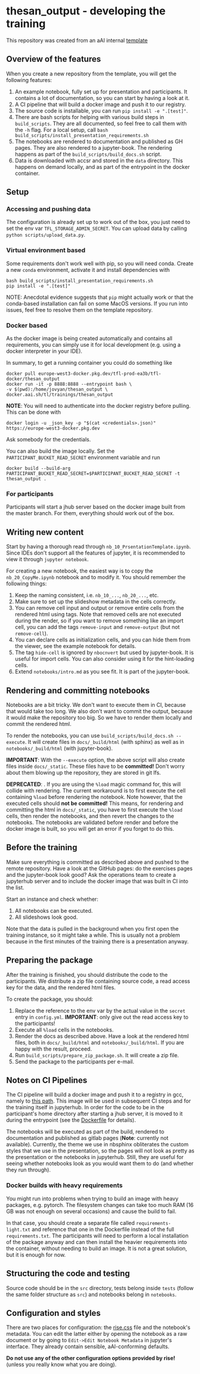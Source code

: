 # thesan_output - developing the training

This repository was created from an aAI internal
[template](https://github.com/appliedAI-Initiative/thesan)


## Overview of the features

When you create a new repository from the template, you will get the following
features:

1. An example notebook, fully set up for presentation and participants.
It contains a lot of documentation, so you can start by having a look at it.
2. A CI pipeline that will build a docker image and push it to our registry.
3. The source code is installable, you can run `pip install -e ".[test]"`.
4. There are bash scripts for helping with various build steps in 
`build_scripts`. They are all documented, so feel free to call
them with the `-h` flag. For a local setup, call 
`bash build_scripts/install_presentation_requirements.sh`
5. The notebooks are rendered to documentation and published as GH pages.
They are also rendered to a jupyter-book. The rendering happens as part of the
`build_scripts/build_docs.sh` script.
6. Data is downloaded with accsr and stored in the `data` directory. This
happens on demand locally, and as part of the entrypoint in the docker container.

## Setup

### Accessing and pushing data

The configuration is already set up to work out of the box, you
just need to set the env var `TFL_STORAGE_ADMIN_SECRET`. You can upload
data by calling `python scripts/upload_data.py`.

### Virtual environment based

Some requirements don't work well with pip, so you will need conda.
Create a new `conda` environment, activate it and install dependencies with

```shell 
bash build_scripts/install_presentation_requirements.sh 
pip install -e ".[test]"  
```

NOTE: Anecdotal evidence suggests that `pip` might actually work
or that the conda-based installation can fail on some MacOS versions.
If you run into issues, feel free to resolve them on the template repository.

### Docker based

As the docker image is being created automatically and contains all
requirements, you can simply use it for local development (e.g. using a docker
interpreter in your IDE).

In summary, to get a running container you could do something like 
```shell
docker pull europe-west3-docker.pkg.dev/tfl-prod-ea3b/tfl-docker/thesan_output
docker run -it -p 8888:8888 --entrypoint bash \ 
-v $(pwd):/home/jovyan/thesan_output \
docker.aai.sh/tl/trainings/thesan_output  
``` 

**NOTE**: You will need to authenticate into the docker registry before pulling.
This can be done with
```shell 
docker login -u _json_key -p "$(cat <credentials>.json)" https://europe-west3-docker.pkg.dev 
``` 
Ask somebody for the credentials.

You can also build the image locally. Set the `PARTICIPANT_BUCKET_READ_SECRET`
environment variable and run

```shell
docker build --build-arg PARTICIPANT_BUCKET_READ_SECRET=$PARTICIPANT_BUCKET_READ_SECRET -t thesan_output .
```

### For participants

Participants will start a jhub server based on the docker image built from the
master branch. For them, everything should work out of the box.


## Writing new content

Start by having a thorough read through `nb_10_PrsentationTemplate.ipynb`.
Since IDEs don't support all the features of jupyter, it is
recommended to view it through `jupyter notebook`.

For creating a new notebook, the easiest way is to copy the `nb_20_CopyMe.ipynb` notebook
and to modify it. You should remember the following things:

1. Keep the naming consistent, i.e. `nb_10_...`, `nb_20_...`, etc.
2. Make sure to set up the slideshow metadata in the cells correctly.
3. You can remove cell input and output or remove entire cells from the 
rendered html using tags.
Note that removed cells are not executed during the render, so if you want
to remove something like an import cell, you can add the tags
`remove-input` and `remove-output` (but not `remove-cell`).
4. You can declare cells as initialization cells, and you can hide them
from the viewer, see the example notebook for details.
5. The tag `hide-cell` is ignored by `nbocnvert` but used by jupyter-book.
It is useful for import cells. You can also consider using it for the
hint-loading cells.
6. Extend `notebooks/intro.md` as you see fit. It is part of the jupyter-book.

## Rendering and committing notebooks

Notebooks are a bit tricky. We don't want to execute them in CI, because that
would take too long. We also don't want to commit the output, because it would
make the repository too big. So we have to render them locally and commit the
rendered html.

To render the notebooks, you can use 
`build_scripts/build_docs.sh --execute`.
It will create files in `docs/_build/html` (with sphinx)
as well as in `notebooks/_build/html` (with jupyter-book).

**IMPORTANT**: With the `--execute` option, the above script will also create 
files inside `docs/_static`. These files have to be **committed!** Don't worry
about them blowing up the repository, they are stored in git lfs.

**DEPRECATED**: . If you are using the `%load` magic command for, 
this will collide with rendering.
The current workaround is to first execute the cell containing `%load`
before rendering the notebook. Note however, that the 
executed cells should **not be committed!** This means, for rendering
and committing the html in `docs/_static`, you have to first execute
the `%load` cells, then render the notebooks, and then revert the
changes to the notebooks. The notebooks are validated before render and before
the docker image is built, so you will get an error if you forget to do this.

## Before the training

Make sure everything is committed as described above
and pushed to the remote repository. Have a look at the GitHub pages:
do the exercises pages and the jupyter-book look good?
Ask the operations team to create a jupyterhub server and to include 
the docker image that was built in CI into the list.

Start an instance and check whether:

1. All notebooks can be executed.
2. All slideshows look good.

Note that the data is pulled in the background when you first open
the training instance, so it might take a while. This is usually not a
problem because in the first minutes of the training there is a presentation
anyway.

## Preparing the package

After the training is finished, you should distribute the code to the
participants.
We distribute a zip file containing source code, 
a read access key for the data, and the rendered html files.

To create the package, you should:

1. Replace the reference to the env var by the actual value in the `secret`
entry in `config.yml`. **IMPORTANT**: only give out the read access key to the
participants!
2. Execute all `%load` cells in the notebooks.
3. Render the docs as described above. Have a look at the rendered html files,
both in `docs/_build/html` and `notebooks/_build/html`. If you are happy with
the result, proceed.
4. Run `build_scripts/prepare_zip_package.sh`. It will create a zip file.
5. Send the package to the participants per e-mail.

## Notes on CI Pipelines

The CI pipeline will build a docker image and push it to a registry in gcc,
namely to [this
path](https://console.cloud.google.com/artifacts/docker/tfl-prod-ea3b/europe-west3/tfl-docker/thesan_output?project=tfl-prod-ea3b).
This image will be used in subsequent CI steps and for the training itself in
jupyterhub. In order for the code to be in the participant's home directory
after starting a jhub server, it is moved to it during the entrypoint (see the
[Dockerfile](Dockerfile) for details).

The notebooks will be executed as part of the build, rendered to documentation
and published as gitlab pages (**Note**: currently not available). Currently,
the theme we use in nbsphinx obliterates the custom styles that we use in the
presentation, so the pages will not look as pretty as the presentation or the
notebooks in jupyterhub. Still, they are useful for seeing whether notebooks
look as you would want them to do (and whether they run through).

### Docker builds with heavy requirements

You might run into problems when trying to build an image with heavy packages,
e.g. pytorch. The filesystem changes can take too much RAM (16 GB was not enough
on several occasions) and cause the build to fail.

In that case, you should create a separate file called `requirements-light.txt`
and reference that one in the Dockerfile instead of the full `requirements.txt`.
The participants will need to perform a local installation of the package anyway
and can then install the heavier requirements into the container, without
needing to build an image. It is not a great solution, but it is enough for now.

## Structuring the code and testing

Source code should be in the `src` directory, tests belong inside `tests`
(follow the same folder structure as `src`) and notebooks belong in `notebooks`.


## Configuration and styles

There are two places for configuration: the [rise.css](rise.css) file and the
notebook's metadata. You can edit the latter either by opening the notebook as a
raw document or by going to `Edit->Edit Notebook Metadata` in jupyter's
interface. They already contain sensible, aAI-conforming defaults.

**Do not use any of the other configuration options provided by rise!** (unless
you really know what you are doing).

